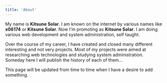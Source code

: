 ```yaml
---
title: 'About'
---
```


My name is **Kitsune Solar**. I am known on the internet by various names like **x06174** or **Kitsune Solar**. Now I'm promoting as **Kitsune Solar**. I am doing various web development and system administration, self taught.

Over the course of my career, I have created and closed many different interesting and not very projects. Most of my projects were aimed at researching web technologies and studying system administration. Someday here I will publish the history of each of them...

This page will be updated from time to time when I have a desire to add something.
